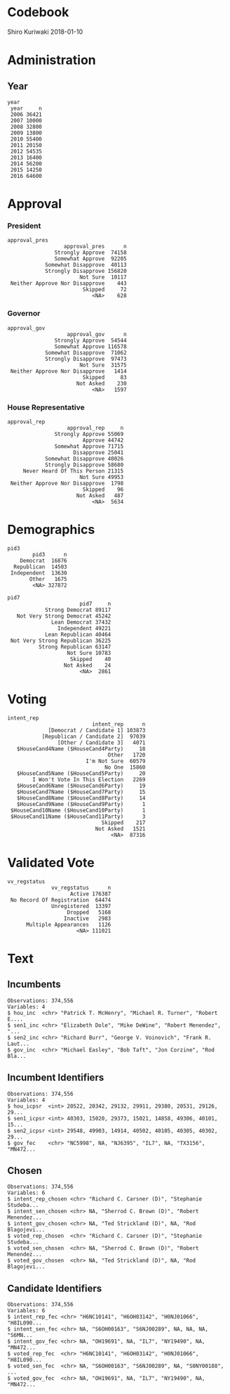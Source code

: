 Codebook
================
Shiro Kuriwaki
2018-01-10

Administration
==============

Year
----

    year 
     year     n
     2006 36421
     2007 10000
     2008 32800
     2009 13800
     2010 55400
     2011 20150
     2012 54535
     2013 16400
     2014 56200
     2015 14250
     2016 64600

Approval
========

### President

    approval_pres 
                      approval_pres      n
                   Strongly Approve  74158
                   Somewhat Approve  92205
                Somewhat Disapprove  40113
                Strongly Disapprove 156820
                           Not Sure  10117
     Neither Approve Nor Disapprove    443
                            Skipped     72
                               <NA>    628

### Governor

    approval_gov 
                       approval_gov      n
                   Strongly Approve  54544
                   Somewhat Approve 116578
                Somewhat Disapprove  71062
                Strongly Disapprove  97473
                           Not Sure  31575
     Neither Approve Nor Disapprove   1414
                            Skipped     83
                          Not Asked    230
                               <NA>   1597

### House Representative

    approval_rep 
                       approval_rep     n
                   Strongly Approve 55069
                            Approve 44742
                   Somewhat Approve 71715
                         Disapprove 25041
                Somewhat Disapprove 40026
                Strongly Disapprove 58680
         Never Heard Of This Person 21315
                           Not Sure 49953
     Neither Approve Nor Disapprove  1798
                            Skipped    96
                          Not Asked   487
                               <NA>  5634

Demographics
============

    pid3 
            pid3      n
        Democrat  16876
      Republican  14503
     Independent  13630
           Other   1675
            <NA> 327872

    pid7 
                           pid7     n
                Strong Democrat 89117
       Not Very Strong Democrat 45242
                  Lean Democrat 37432
                    Independent 49221
                Lean Republican 40464
     Not Very Strong Republican 36225
              Strong Republican 63147
                       Not Sure 10783
                        Skipped    40
                      Not Asked    24
                           <NA>  2861

Voting
======

    intent_rep 
                               intent_rep      n
                 [Democrat / Candidate 1] 103873
               [Republican / Candidate 2]  97039
                    [Other / Candidate 3]   4071
       $HouseCand4Name ($HouseCand4Party)     18
                                    Other   1720
                             I'm Not Sure  60579
                                   No One  15860
       $HouseCand5Name ($HouseCand5Party)     20
            I Won't Vote In This Election   2269
       $HouseCand6Name ($HouseCand6Party)     19
       $HouseCand7Name ($HouseCand7Party)     15
       $HouseCand8Name ($HouseCand8Party)     14
       $HouseCand9Name ($HouseCand9Party)      1
     $HouseCand10Name ($HouseCand10Party)      1
     $HouseCand11Name ($HouseCand11Party)      3
                                  Skipped    217
                                Not Asked   1521
                                     <NA>  87316

Validated Vote
==============

    vv_regstatus 
                  vv_regstatus      n
                        Active 176387
     No Record Of Registration  64474
                  Unregistered  13397
                       Dropped   5168
                      Inactive   2983
          Multiple Appearances   1126
                          <NA> 111021

Text
====

Incumbents
----------

    Observations: 374,556
    Variables: 4
    $ hou_inc  <chr> "Patrick T. McHenry", "Michael R. Turner", "Robert E....
    $ sen1_inc <chr> "Elizabeth Dole", "Mike DeWine", "Robert Menendez", "...
    $ sen2_inc <chr> "Richard Burr", "George V. Voinovich", "Frank R. Laut...
    $ gov_inc  <chr> "Michael Easley", "Bob Taft", "Jon Corzine", "Rod Bla...

Incumbent Identifiers
---------------------

    Observations: 374,556
    Variables: 4
    $ hou_icpsr  <int> 20522, 20342, 29132, 29911, 29380, 20531, 29126, 29...
    $ sen1_icpsr <int> 40303, 15020, 29373, 15021, 14858, 49306, 40101, 15...
    $ sen2_icpsr <int> 29548, 49903, 14914, 40502, 40105, 40305, 40302, 29...
    $ gov_fec    <chr> "NC5998", NA, "NJ6395", "IL7", NA, "TX3156", "MN472...

Chosen
------

    Observations: 374,556
    Variables: 6
    $ intent_rep_chosen <chr> "Richard C. Carsner (D)", "Stephanie Studeba...
    $ intent_sen_chosen <chr> NA, "Sherrod C. Brown (D)", "Robert Menendez...
    $ intent_gov_chosen <chr> NA, "Ted Strickland (D)", NA, "Rod Blagojevi...
    $ voted_rep_chosen  <chr> "Richard C. Carsner (D)", "Stephanie Studeba...
    $ voted_sen_chosen  <chr> NA, "Sherrod C. Brown (D)", "Robert Menendez...
    $ voted_gov_chosen  <chr> NA, "Ted Strickland (D)", NA, "Rod Blagojevi...

Candidate Identifiers
---------------------

    Observations: 374,556
    Variables: 6
    $ intent_rep_fec <chr> "H6NC10141", "H6OH03142", "H0NJ01066", "H8IL090...
    $ intent_sen_fec <chr> NA, "S6OH00163", "S6NJ00289", NA, NA, NA, "S6MN...
    $ intent_gov_fec <chr> NA, "OH19691", NA, "IL7", "NY19490", NA, "MN472...
    $ voted_rep_fec  <chr> "H6NC10141", "H6OH03142", "H0NJ01066", "H8IL090...
    $ voted_sen_fec  <chr> NA, "S6OH00163", "S6NJ00289", NA, "S0NY00188", ...
    $ voted_gov_fec  <chr> NA, "OH19691", NA, "IL7", "NY19490", NA, "MN472...
